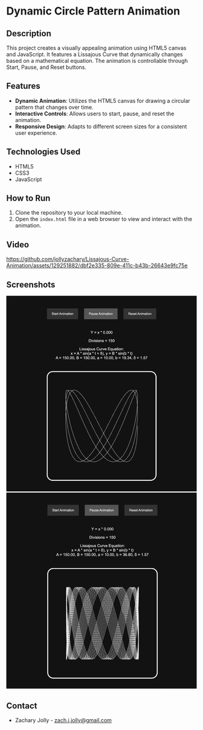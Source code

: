 # Dynamic Circle Pattern Animation

## Description
This project creates a visually appealing animation using HTML5 canvas and JavaScript. It features a Lissajous Curve that dynamically changes based on a mathematical equation. The animation is controllable through Start, Pause, and Reset buttons.

## Features
- **Dynamic Animation**: Utilizes the HTML5 canvas for drawing a circular pattern that changes over time.
- **Interactive Controls**: Allows users to start, pause, and reset the animation.
- **Responsive Design**: Adapts to different screen sizes for a consistent user experience.

## Technologies Used
- HTML5
- CSS3
- JavaScript

## How to Run
1. Clone the repository to your local machine.
2. Open the `index.html` file in a web browser to view and interact with the animation.

## Video

https://github.com/jollyzachary/Lissajous-Curve-Animation/assets/129251882/dbf2e335-809e-411c-b43b-26643e9fc75e



## Screenshots

![Dynamic Circle Pattern - Screenshot 1](images/lissajousCurve1.png)
![Dynamic Circle Pattern - Screenshot 2](images/lissajousCurve2.png)


## Contact
- Zachary Jolly - zach.j.jolly@gmail.com

